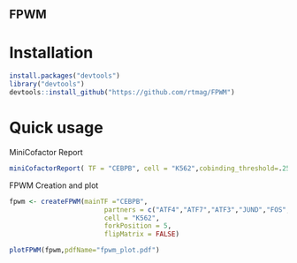 ## FPWM

# Installation
```r
install.packages("devtools")
library("devtools")
devtools::install_github("https://github.com/rtmag/FPWM")
```

# Quick usage
MiniCofactor Report
```r
miniCofactorReport( TF = "CEBPB", cell = "K562",cobinding_threshold=.25)
```
FPWM Creation and plot

```r
fpwm <- createFPWM(mainTF ="CEBPB",
                        partners = c("ATF4","ATF7","ATF3","JUND","FOS","CEBPD"),
                        cell = "K562", 
                        forkPosition = 5,
                        flipMatrix = FALSE)

plotFPWM(fpwm,pdfName="fpwm_plot.pdf")
```
